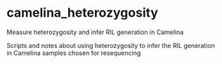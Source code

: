 # camelina_heterozygosity
Measure heterozygosity and infer RIL generation in Camelina

Scripts and notes about using heterozygosity to infer the RIL generation \
in Camelina samples chosen for resequencing


